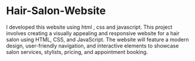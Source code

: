 # Hair-Salon-Website
I developed this website using html , css and javascript.
This project involves creating a visually appealing and responsive website for a hair salon using HTML, CSS, and JavaScript. The website will feature a modern design, user-friendly navigation, and interactive elements to showcase salon services, stylists, pricing, and appointment booking.
